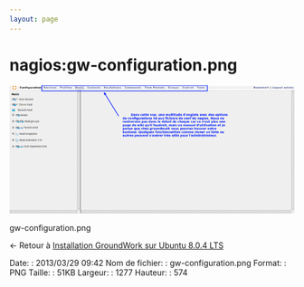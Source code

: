 ```yaml
---
layout: page
---
```


nagios:gw-configuration.png
===========================

[![gw-configuration.png](../../assets/media/nagios/gw-configuration.png@cache=&w=900&h=404 "gw-configuration.png")](../../assets/media/nagios/gw-configuration.png@cache= "Afficher le fichier original")

gw-configuration.png

← Retour à [Installation GroundWork sur Ubuntu 8.0.4
LTS](../../groundwork/groundwork-ubuntu-install.html "groundwork:groundwork-ubuntu-install")

Date:
:   2013/03/29 09:42
Nom de fichier:
:   gw-configuration.png
Format:
:   PNG
Taille:
:   51KB
Largeur:
:   1277
Hauteur:
:   574

